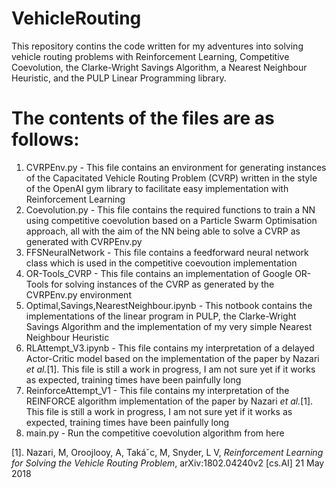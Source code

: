 # VehicleRouting
This repository contins the code written for my adventures into solving vehicle routing problems with Reinforcement Learning, Competitive Coevolution, the Clarke-Wright Savings Algorithm, a Nearest Neighbour Heuristic, and the PULP Linear Programming library.

# The contents of the files are as follows:
1. CVRPEnv.py - This file contains an environment for generating instances of the Capacitated Vehicle Routing Problem (CVRP) written in the style of the OpenAI gym library to facilitate easy implementation with Reinforcement Learning
2. Coevolution.py - This file contains the required functions to train a NN using competitive coevolution based on a Particle Swarm Optimisation approach, all with the aim of the NN being able to solve a CVRP as generated with CVRPEnv.py
3. FFSNeuralNetwork - This file contains a feedforward neural network class which is used in the competitive coevoution implementation
4. OR-Tools_CVRP - This file contains an implementation of Google OR-Tools for solving instances of the CVRP as generated by the CVRPEnv.py environment
5. Optimal,Savings,NearestNeighbour.ipynb - This notbook contains the implementations of the linear program in PULP, the Clarke-Wright Savings Algorithm and the implementation of my very simple Nearest Neighbour Heuristic
6. RLAttempt_V3.ipynb - This file contains my interpretation of a delayed Actor-Critic model based on the implementation of the paper by Nazari _et al._[1]. This file is still a work in progress, I am not sure yet if it works as expected, training times have been painfully long
7. ReinforceAttempt_V1 - This file contains my interpretation of the REINFORCE algorithm implementation of the paper by Nazari _et al._[1]. This file is still a work in progress, I am not sure yet if it works as expected, training times have been painfully long
8. main.py - Run the competitive coevolution algorithm from here

[1]. Nazari, M, Oroojlooy, A, Takáˇc, M, Snyder, L V, _Reinforcement Learning for Solving the Vehicle Routing Problem_, arXiv:1802.04240v2 [cs.AI] 21 May 2018
